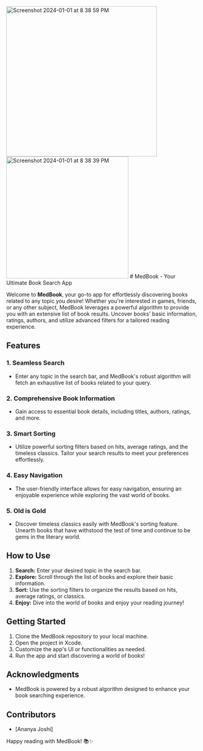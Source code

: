 <img width="397" alt="Screenshot 2024-01-01 at 8 38 59 PM" src="https://github.com/ananyajoshi/Medbook/assets/40498665/2e73b5ff-374e-447e-9bc3-42027acde2a8">
<img width="322" alt="Screenshot 2024-01-01 at 8 38 39 PM" src="https://github.com/ananyajoshi/Medbook/assets/40498665/4e9542f2-feb5-4a6a-bbc9-a09ede3814c3">
# MedBook - Your Ultimate Book Search App

Welcome to **MedBook**, your go-to app for effortlessly discovering books related to any topic you desire! Whether you're interested in games, friends, or any other subject, MedBook leverages a powerful algorithm to provide you with an extensive list of book results. Uncover books' basic information, ratings, authors, and utilize advanced filters for a tailored reading experience.

## Features

### 1. Seamless Search
- Enter any topic in the search bar, and MedBook's robust algorithm will fetch an exhaustive list of books related to your query.
  
### 2. Comprehensive Book Information
- Gain access to essential book details, including titles, authors, ratings, and more.

### 3. Smart Sorting
- Utilize powerful sorting filters based on hits, average ratings, and the timeless classics. Tailor your search results to meet your preferences effortlessly.

### 4. Easy Navigation
- The user-friendly interface allows for easy navigation, ensuring an enjoyable experience while exploring the vast world of books.

### 5. Old is Gold
- Discover timeless classics easily with MedBook's sorting feature. Unearth books that have withstood the test of time and continue to be gems in the literary world.

## How to Use

1. **Search:** Enter your desired topic in the search bar.
2. **Explore:** Scroll through the list of books and explore their basic information.
3. **Sort:** Use the sorting filters to organize the results based on hits, average ratings, or classics.
4. **Enjoy:** Dive into the world of books and enjoy your reading journey!

## Getting Started

1. Clone the MedBook repository to your local machine.
2. Open the project in Xcode.
3. Customize the app's UI or functionalities as needed.
4. Run the app and start discovering a world of books!

## Acknowledgments

- MedBook is powered by a robust algorithm designed to enhance your book searching experience.


## Contributors

- [Ananya Joshi]

Happy reading with MedBook! 📚✨


